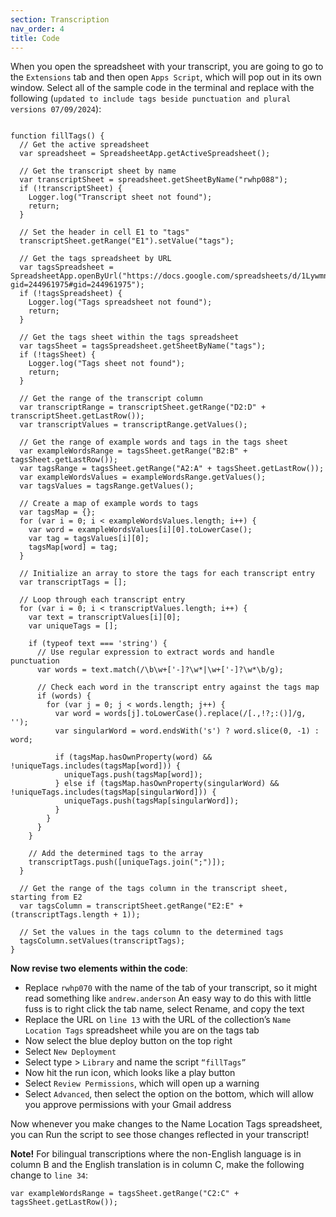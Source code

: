 ```yaml
---
section: Transcription
nav_order: 4
title: Code
---
```


When you open the spreadsheet with your transcript, you are going to go to the `Extensions` tab and then open `Apps Script`, which will pop out in its own window. Select all of the sample code in the terminal and replace with the following (`updated to include tags beside punctuation and plural versions 07/09/2024`):


```

function fillTags() {
  // Get the active spreadsheet
  var spreadsheet = SpreadsheetApp.getActiveSpreadsheet();
  
  // Get the transcript sheet by name
  var transcriptSheet = spreadsheet.getSheetByName("rwhp088");
  if (!transcriptSheet) {
    Logger.log("Transcript sheet not found");
    return;
  }
  
  // Set the header in cell E1 to "tags"
  transcriptSheet.getRange("E1").setValue("tags");
  
  // Get the tags spreadsheet by URL
  var tagsSpreadsheet = SpreadsheetApp.openByUrl("https://docs.google.com/spreadsheets/d/1LywmnJ2NFkmdjBiihhRrURo2xJMcANQM770YfKvlqL8/edit?gid=244961975#gid=244961975");
  if (!tagsSpreadsheet) {
    Logger.log("Tags spreadsheet not found");
    return;
  }
  
  // Get the tags sheet within the tags spreadsheet
  var tagsSheet = tagsSpreadsheet.getSheetByName("tags");
  if (!tagsSheet) {
    Logger.log("Tags sheet not found");
    return;
  }
  
  // Get the range of the transcript column
  var transcriptRange = transcriptSheet.getRange("D2:D" + transcriptSheet.getLastRow());
  var transcriptValues = transcriptRange.getValues();
  
  // Get the range of example words and tags in the tags sheet
  var exampleWordsRange = tagsSheet.getRange("B2:B" + tagsSheet.getLastRow());
  var tagsRange = tagsSheet.getRange("A2:A" + tagsSheet.getLastRow());
  var exampleWordsValues = exampleWordsRange.getValues();
  var tagsValues = tagsRange.getValues();
  
  // Create a map of example words to tags
  var tagsMap = {};
  for (var i = 0; i < exampleWordsValues.length; i++) {
    var word = exampleWordsValues[i][0].toLowerCase();
    var tag = tagsValues[i][0];
    tagsMap[word] = tag;
  }
  
  // Initialize an array to store the tags for each transcript entry
  var transcriptTags = [];
  
  // Loop through each transcript entry
  for (var i = 0; i < transcriptValues.length; i++) {
    var text = transcriptValues[i][0];
    var uniqueTags = [];
    
    if (typeof text === 'string') {
      // Use regular expression to extract words and handle punctuation
      var words = text.match(/\b\w+['-]?\w*|\w+['-]?\w*\b/g);
      
      // Check each word in the transcript entry against the tags map
      if (words) {
        for (var j = 0; j < words.length; j++) {
          var word = words[j].toLowerCase().replace(/[.,!?;:()]/g, '');
          var singularWord = word.endsWith('s') ? word.slice(0, -1) : word;
          
          if (tagsMap.hasOwnProperty(word) && !uniqueTags.includes(tagsMap[word])) {
            uniqueTags.push(tagsMap[word]);
          } else if (tagsMap.hasOwnProperty(singularWord) && !uniqueTags.includes(tagsMap[singularWord])) {
            uniqueTags.push(tagsMap[singularWord]);
          }
        }
      }
    }
    
    // Add the determined tags to the array
    transcriptTags.push([uniqueTags.join(";")]);
  }
  
  // Get the range of the tags column in the transcript sheet, starting from E2
  var tagsColumn = transcriptSheet.getRange("E2:E" + (transcriptTags.length + 1));
  
  // Set the values in the tags column to the determined tags
  tagsColumn.setValues(transcriptTags);
}
```

**Now revise two elements within the code**:

- Replace `rwhp070` with the name of the tab of your transcript, so it might read something like `andrew.anderson`
An easy way to do this with little fuss is to right click the tab name, select Rename, and copy the text
- Replace the URL on `line 13` with the URL of the collection’s `Name Location Tags` spreadsheet while you are on the tags tab
- Now select the blue deploy button on the top right 
- Select `New Deployment`
- Select type > `Library` and name the script `“fillTags”`
- Now hit the run icon, which looks like a play button
- Select `Review Permissions`, which will open up a warning
- Select `Advanced`, then select the option on the bottom, which will allow you approve permissions with your Gmail address

Now whenever you make changes to the Name Location Tags spreadsheet, you can Run the script to see those changes reflected in your transcript!

**Note!**
For bilingual transcriptions where the non-English language is in column B and the English translation is in column C, make the following change to `line 34`:

```
var exampleWordsRange = tagsSheet.getRange("C2:C" + tagsSheet.getLastRow());
```